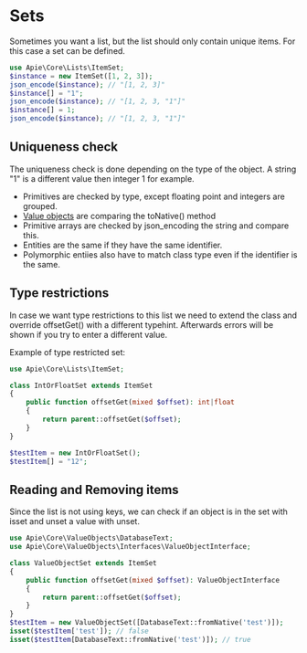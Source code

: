# Sets
Sometimes you want a list, but the list should only contain unique items. For this case a set can be defined.

```php
use Apie\Core\Lists\ItemSet;
$instance = new ItemSet([1, 2, 3]);
json_encode($instance); // "[1, 2, 3]"
$instance[] = "1";
json_encode($instance); // "[1, 2, 3, "1"]"
$instance[] = 1;
json_encode($instance); // "[1, 2, 3, "1"]"
```

## Uniqueness check
The uniqueness check is done depending on the type of the object. A string "1" is a different value then integer 1 for example.

- Primitives are checked by type, except floating point and integers are grouped.
- [Value objects](./value-objects.md) are comparing the toNative() method
- Primitive arrays are checked by json_encoding the string and compare this.
- Entities are the same if they have the same identifier.
- Polymorphic entiies also have to match class type even if the identifier is the same.

## Type restrictions
In case we want type restrictions to this list we need to extend the class and override offsetGet() with a different typehint.
Afterwards errors will be shown if you try to enter a different value.

Example of type restricted set:
```php
use Apie\Core\Lists\ItemSet;

class IntOrFloatSet extends ItemSet
{
    public function offsetGet(mixed $offset): int|float
    {
        return parent::offsetGet($offset);
    }
}

$testItem = new IntOrFloatSet();
$testItem[] = "12";
```

## Reading and Removing items
Since the list is not using keys, we can check if an object is in the set with isset and unset a value with unset.

```php
use Apie\Core\ValueObjects\DatabaseText;
use Apie\Core\ValueObjects\Interfaces\ValueObjectInterface;

class ValueObjectSet extends ItemSet
{
    public function offsetGet(mixed $offset): ValueObjectInterface
    {
        return parent::offsetGet($offset);
    }
}
$testItem = new ValueObjectSet([DatabaseText::fromNative('test')]);
isset($testItem['test']); // false
isset($testItem[DatabaseText::fromNative('test')]); // true
```

